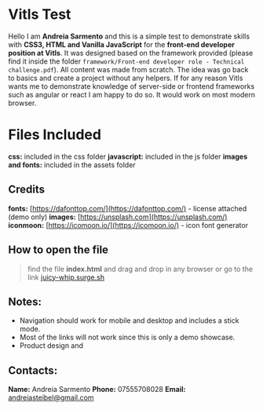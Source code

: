# Vitls Test

Hello I am **Andreia Sarmento** and this is a simple test to demonstrate skills with **CSS3, HTML and Vanilla JavaScript** for the **front-end  developer position at Vitls**.  It was designed based on the  framework provided (please find it inside the folder `framework/Front-end developer role - Technical challenge.pdf`).  All content was made from scratch. The idea was go back to basics and create a project without any helpers. If for any reason Vitls wants me to demonstrate knowledge of server-side or frontend frameworks such as angular or react I am happy to do so. It would work on most modern browser.


# Files Included
**css:** included in the css folder
**javascript:** included in the js folder
**images and fonts:** included in the assets folder

## Credits

**fonts:**  [https://dafonttop.com/](https://dafonttop.com/) - license attached (demo only)
**images:**  [https://unsplash.com](https://unsplash.com/)
**iconmoon:** [https://icomoon.io/](https://icomoon.io/) - icon font generator
 
## How to open the file

> find the file **index.html** and drag and drop in any browser
or
> go to the link [juicy-whip.surge.sh](juicy-whip.surge.sh)

## Notes:
- Navigation should work for mobile and desktop and includes a stick mode.
- Most of the links will not work since this is only a demo showcase.
- Product design and 

## Contacts:
**Name:** Andreia Sarmento
**Phone:** 07555708028
**Email:** andreiasteibel@gmail.com
